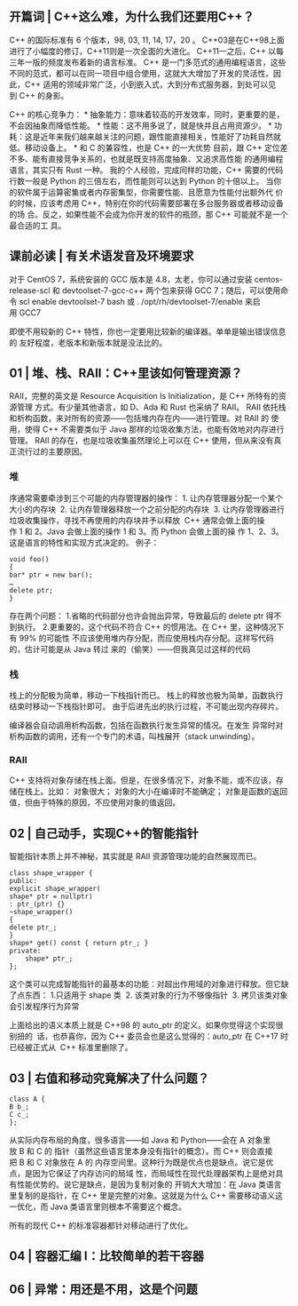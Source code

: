 ## 开篇词 | C++这么难，为什么我们还要用C++？
C++ 的国际标准有 6 个版本，98, 03, 11, 14, 17，20 。
C++03是在C++98上面进行了小幅度的修订，C++11则是一次全面的大进化。
C++11—之后，C++ 以每三年一版的频度发布着新的语言标准。
C++ 是一门多范式的通用编程语言，这些不同的范式，都可以在同一项目中组合使用，这就大大增加了开发的灵活性。因此，C++ 适用的领域非常广泛，小到嵌入式，大到分布式服务器，到处可以见到 C++ 的身影。


C++ 的核心竞争力：
* 抽象能力：意味着较高的开发效率，同时，更重要的是，不会因抽象而降低性能。
* 性能：这不用多说了，就是快并且占用资源少。
* 功耗：这是近年来我们越来越关注的问题，跟性能直接相关，性能好了功耗自然就低。移动设备上。
* 和 C 的兼容性，也是 C++ 的一大优势
目前，跟 C++ 定位差不多、能有直接竞争关系的，也就是既支持高度抽象、又追求高性能
的通用编程语言，其实只有 Rust 一种。
我的个人经验，完成同样的功能，C++ 需要的代码行数一般是 Python 的三倍左右，而性能则可以达到
Python 的十倍以上。
当你的软件属于运算密集或者内存密集型，你需要性能、且愿意为性能付出额外代
价的时候，应该考虑用 C++，特别在你的代码需要部署在多台服务器或者移动设备的场
合。反之，如果性能不会成为你开发的软件的瓶颈，那 C++ 可能就不是一个最合适的工
具。


## 课前必读 | 有关术语发音及环境要求
对于 CentOS 7，系统安装的 GCC 版本是 4.8，太老，你可以通过安装 centos-
release-scl 和 devtoolset-7-gcc-c++ 两个包来获得 GCC 7；随后，可以使用命令 scl
enable devtoolset-7 bash 或 . /opt/rh/devtoolset-7/enable 来启用 GCC7


即使不用较新的 C++ 特性，你也一定要用比较新的编译器。单单是输出错误信息的
友好程度，老版本和新版本就是没法比的。


## 01 | 堆、栈、RAII：C++里该如何管理资源？
RAII，完整的英文是 Resource Acquisition Is Initialization，是 C++ 所特有的资源管理
方式。有少量其他语言，如 D、Ada 和 Rust 也采纳了 RAII。
RAII 依托栈和析构函数，来对所有的资源——包括堆内存在内——进行管理。对 RAII 的
使用，使得 C++ 不需要类似于 Java 那样的垃圾收集方法，也能有效地对内存进行管理。
RAII 的存在，也是垃圾收集虽然理论上可以在 C++ 使用，但从来没有真正流行过的主要原因。
### 堆
序通常需要牵涉到三个可能的内存管理器的操作：
1. 让内存管理器分配一个某个大小的内存块 
2. 让内存管理器释放一个之前分配的内存块 
3. 让内存管理器进行垃圾收集操作，寻找不再使用的内存块并予以释放 
C++ 通常会做上面的操作 1 和 2。Java 会做上面的操作 1 和 3。而 Python 会做上面的操
作 1、2、3。这是语言的特性和实现方式决定的。
例子：
```
void foo()
{
bar* ptr = new bar();
…
delete ptr;
}
```
存在两个问题：
1.省略的代码部分也许会抛出异常，导致最后的 delete ptr 得不到执行。
2.更重要的，这个代码不符合 C++ 的惯用法。在 C++ 里，这种情况下有 99% 的可能性
不应该使用堆内存分配，而应使用栈内存分配。这样写代码的，估计可能是从 Java 转过
来的（偷笑）——但我真见过这样的代码
### 栈
栈上的分配极为简单，移动一下栈指针而已。
栈上的释放也极为简单，函数执行结束时移动一下栈指针即可。
由于后进先出的执行过程，不可能出现内存碎片。


编译器会自动调用析构函数，包括在函数执行发生异常的情况。在发生
异常时对析构函数的调用，还有一个专门的术语，叫栈展开（stack unwinding）。


### RAII
C++ 支持将对象存储在栈上面。但是，在很多情况下，对象不能，或不应该，存储在栈上。比如：
对象很大；
对象的大小在编译时不能确定；
对象是函数的返回值，但由于特殊的原因，不应使用对象的值返回。


## 02 | 自己动手，实现C++的智能指针
智能指针本质上并不神秘，其实就是 RAII 资源管理功能的自然展现而已。
```
class shape_wrapper {
public:
explicit shape_wrapper(
shape* ptr = nullptr)
: ptr_(ptr) {}
~shape_wrapper()
{
delete ptr_;
}
shape* get() const { return ptr_; }
private:
    shape* ptr_;
};
```
这个类可以完成智能指针的最基本的功能：对超出作用域的对象进行释放。但它缺了点东西：
1.只适用于 shape 类 
2. 该类对象的行为不够像指针 
3. 拷贝该类对象会引发程序行为异常 


上面给出的语义本质上就是 C++98 的 auto_ptr 的定义。如果你觉得这个实现很别扭的 
话，也恭喜你，因为 C++ 委员会也是这么觉得的：auto_ptr 在 C++17 时已经被正式从 
C++ 标准里删除了。




## 03 | 右值和移动究竟解决了什么问题？
```
class A {
B b_;
C c_;
};
```
从实际内存布局的角度，很多语言——如 Java 和 Python——会在 A 对象里放 B 和 C 的
指针（虽然这些语言里本身没有指针的概念）。而 C++ 则会直接把 B 和 C 对象放在 A 的
内存空间里。这种行为既是优点也是缺点。说它是优点，是因为它保证了内存访问的局域
性，而局域性在现代处理器架构上是绝对具有性能优势的。说它是缺点，是因为复制对象的
开销大大增加：在 Java 类语言里复制的是指针，在 C++ 里是完整的对象。这就是为什么
C++ 需要移动语义这一优化，而 Java 类语言里则根本不需要这个概念。


所有的现代 C++ 的标准容器都针对移动进行了优化。


## 04 | 容器汇编 I：比较简单的若干容器




## 06 | 异常：用还是不用，这是个问题

